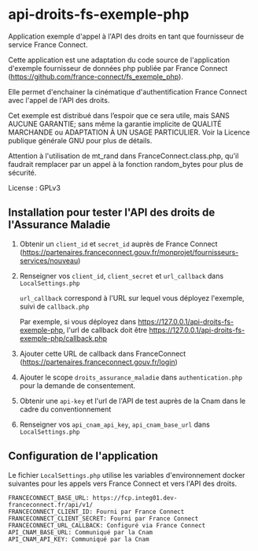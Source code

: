 # api-droits-fs-exemple-php
Application exemple d'appel à l'API des droits en tant que fournisseur de service France Connect.

Cette application est une adaptation du code source de l'application d'exemple fournisseur de données php publiée par France Connect (https://github.com/france-connect/fs_exemple_php).

Elle permet d'enchainer la cinématique d'authentification France Connect avec l'appel de l'API des droits.

Cet exemple est distribué dans l’espoir que ce sera utile, mais SANS AUCUNE GARANTIE; sans même la garantie implicite de QUALITÉ MARCHANDE ou ADAPTATION À UN USAGE PARTICULIER. Voir la Licence publique générale GNU pour plus de détails.

Attention à l'utilisation de mt_rand dans FranceConnect.class.php, qu'il faudrait remplacer par un appel à la fonction random_bytes pour plus de sécurité.

License : GPLv3

## Installation pour tester l'API des droits de l'Assurance Maladie

1. Obtenir un `client_id` et `secret_id` auprès de France Connect (https://partenaires.franceconnect.gouv.fr/monprojet/fournisseurs-services/nouveau)

2. Renseigner vos `client_id`, `client_secret` et `url_callback` dans `LocalSettings.php`

   `url_callback` correspond à l'URL sur lequel vous déployez l'exemple, suivi de `callback.php`

   Par exemple, si vous déployez dans https://127.0.0.1/api-droits-fs-exemple-php, l'url de callback doit être https://127.0.0.1/api-droits-fs-exemple-php/callback.php

3. Ajouter cette URL de callback dans FranceConnect (https://partenaires.franceconnect.gouv.fr/login)

4. Ajouter le scope `droits_assurance_maladie` dans `authentication.php` pour la demande de consentement.

5. Obtenir une `api-key` et l'url de l'API de test auprès de la Cnam dans le cadre du conventionnement

6. Renseigner vos `api_cnam_api_key`, `api_cnam_base_url` dans `LocalSettings.php`

## Configuration de l'application

Le fichier `LocalSettings.php` utilise les variables d'environnement docker suivantes pour les appels vers France Connect et vers l'API des droits.
```
FRANCECONNECT_BASE_URL: https://fcp.integ01.dev-franceconnect.fr/api/v1/
FRANCECONNECT_CLIENT_ID: Fourni par France Connect
FRANCECONNECT_CLIENT_SECRET: Fourni par France Connect
FRANCECONNECT_URL_CALLBACK: Configuré via France Connect
API_CNAM_BASE_URL: Communiqué par la Cnam
API_CNAM_API_KEY: Communiqué par la Cnam
```
